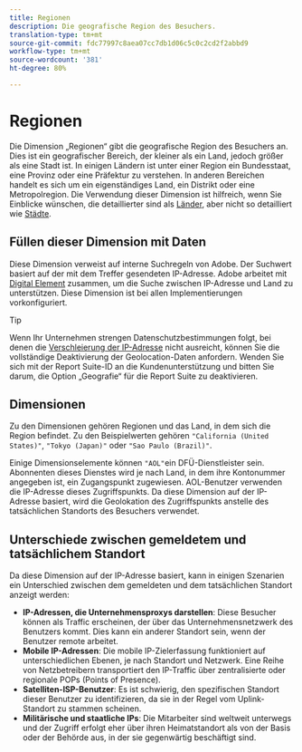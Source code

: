```yaml
---
title: Regionen
description: Die geografische Region des Besuchers.
translation-type: tm+mt
source-git-commit: fdc77997c8aea07cc7db1d06c5c0c2cd2f2abbd9
workflow-type: tm+mt
source-wordcount: '381'
ht-degree: 80%

---
```



# Regionen

Die Dimension „Regionen“ gibt die geografische Region des Besuchers an. Dies ist ein geografischer Bereich, der kleiner als ein Land, jedoch größer als eine Stadt ist. In einigen Ländern ist unter einer Region ein Bundesstaat, eine Provinz oder eine Präfektur zu verstehen. In anderen Bereichen handelt es sich um ein eigenständiges Land, ein Distrikt oder eine Metropolregion. Die Verwendung dieser Dimension ist hilfreich, wenn Sie Einblicke wünschen, die detaillierter sind als [Länder](countries.md), aber nicht so detailliert wie [Städte](cities.md).

## Füllen dieser Dimension mit Daten

Diese Dimension verweist auf interne Suchregeln von Adobe. Der Suchwert basiert auf der mit dem Treffer gesendeten IP-Adresse. Adobe arbeitet mit [Digital Element](https://info.digitalelement.com/de/) zusammen, um die Suche zwischen IP-Adresse und Land zu unterstützen. Diese Dimension ist bei allen Implementierungen vorkonfiguriert.

>[!TIP]
>
>Wenn Ihr Unternehmen strengen Datenschutzbestimmungen folgt, bei denen die [Verschleierung der IP-Adresse](/help/admin/admin/general-acct-settings-admin.md) nicht ausreicht, können Sie die vollständige Deaktivierung der Geolocation-Daten anfordern. Wenden Sie sich mit der Report Suite-ID an die Kundenunterstützung und bitten Sie darum, die Option „Geografie“ für die Report Suite zu deaktivieren.

## Dimensionen

Zu den Dimensionen gehören Regionen und das Land, in dem sich die Region befindet. Zu den Beispielwerten gehören `"California (United States)"`, `"Tokyo (Japan)"` oder `"Sao Paulo (Brazil)"`.

Einige Dimensionselemente können `"AOL"`ein DFÜ-Dienstleister sein. Abonnenten dieses Dienstes wird je nach Land, in dem ihre Kontonummer angegeben ist, ein Zugangspunkt zugewiesen. AOL-Benutzer verwenden die IP-Adresse dieses Zugriffspunkts. Da diese Dimension auf der IP-Adresse basiert, wird die Geolokation des Zugriffspunkts anstelle des tatsächlichen Standorts des Besuchers verwendet.

## Unterschiede zwischen gemeldetem und tatsächlichem Standort

Da diese Dimension auf der IP-Adresse basiert, kann in einigen Szenarien ein Unterschied zwischen dem gemeldeten und dem tatsächlichen Standort anzeigt werden:

* **IP-Adressen, die Unternehmensproxys darstellen**: Diese Besucher können als Traffic erscheinen, der über das Unternehmensnetzwerk des Benutzers kommt. Dies kann ein anderer Standort sein, wenn der Benutzer remote arbeitet.
* **Mobile IP-Adressen**: Die mobile IP-Zielerfassung funktioniert auf unterschiedlichen Ebenen, je nach Standort und Netzwerk. Eine Reihe von Netzbetreibern transportiert den IP-Traffic über zentralisierte oder regionale POPs (Points of Presence).
* **Satelliten-ISP-Benutzer**: Es ist schwierig, den spezifischen Standort dieser Benutzer zu identifizieren, da sie in der Regel vom Uplink-Standort zu stammen scheinen.
* **Militärische und staatliche IPs**: Die Mitarbeiter sind weltweit unterwegs und der Zugriff erfolgt eher über ihren Heimatstandort als von der Basis oder der Behörde aus, in der sie gegenwärtig beschäftigt sind.

